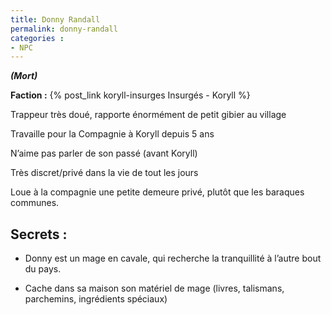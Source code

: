 ```yaml
---
title: Donny Randall
permalink: donny-randall
categories :
- NPC
---
```


***(Mort)***

**Faction :** {% post_link koryll-insurges Insurgés - Koryll %}

Trappeur très doué, rapporte énormément de petit gibier au village

Travaille pour la Compagnie à Koryll depuis 5 ans

N’aime pas parler de son passé (avant Koryll)

Très discret/privé dans la vie de tout les jours

Loue à la compagnie une petite demeure privé, plutôt que les baraques communes.


## Secrets :

- Donny est un mage en cavale, qui recherche la tranquillité à l’autre bout du pays.

- Cache dans sa maison son matériel de mage (livres, talismans, parchemins, ingrédients spéciaux)

[1]:/Factions/Koryll_-_Insurg%C3%A9s.md "Factions | Koryll - Insurgés"
